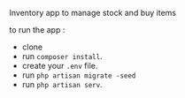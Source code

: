 Inventory app to manage stock and buy items

to run the app : 
- clone
- run `composer install`.
- create your `.env` file.
- run `php artisan migrate -seed`
- run `php artisan serv`.
